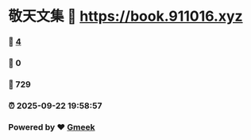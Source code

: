 # 敬天文集 :link: https://book.911016.xyz 
### :page_facing_up: [4](https://book.911016.xyz/tag.html) 
### :speech_balloon: 0 
### :hibiscus: 729 
### :alarm_clock: 2025-09-22 19:58:57 
### Powered by :heart: [Gmeek](https://github.com/Meekdai/Gmeek)
